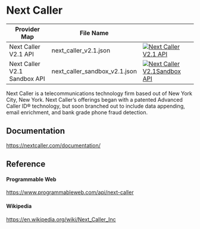 # Next Caller

| Provider Map                 | File Name                     |                                                                                                                                                                                                                                                                  |
|------------------------------|-------------------------------|------------------------------------------------------------------------------------------------------------------------------------------------------------------------------------------------------------------------------------------------------------------|
| Next Caller V2.1 API         | next_caller_v2.1.json         | [![Next Caller V2.1 API](https://d233zlhvpze22y.cloudfront.net/github/bitscoopaddbuttonxsmall.png)](https://bitscoop.com/maps/create?source=https://raw.githubusercontent.com/bitscooplabs/provider-maps/master/next_caller/next_caller_v2.1.json)                |
| Next Caller V2.1 Sandbox API | next_caller_sandbox_v2.1.json | [![Next Caller V2.1Sandbox API](https://d233zlhvpze22y.cloudfront.net/github/bitscoopaddbuttonxsmall.png)](https://bitscoop.com/maps/create?source=https://raw.githubusercontent.com/bitscooplabs/provider-maps/master/next_caller/next_caller_sandbox_v2.1.json) |

Next Caller is a telecommunications technology firm based out of New York City, New York. Next Caller’s offerings began with a patented Advanced Caller ID® technology, but soon branched out to include data appending, email enrichment, and bank grade phone fraud detection.

## Documentation
https://nextcaller.com/documentation/

## Reference

#### Programmable Web
https://www.programmableweb.com/api/next-caller

#### Wikipedia
https://en.wikipedia.org/wiki/Next_Caller_Inc